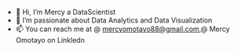 - 👋 Hi, I’m Mercy a DataScientist
- 👀 I’m passionate about Data Analytics and Data Visualization
- 📫 You can reach me at @ mercyomotayo88@gmail.com,@ Mercy Omotayo on Linkledn
  

<!---
Mercyomotayo15/Mercyomotayo15 is a ✨ special ✨ repository because its `README.md` (this file) appears on your GitHub profile.
You can click the Preview link to take a look at your changes.
--->
